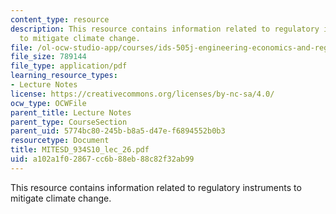 ```yaml
---
content_type: resource
description: This resource contains information related to regulatory instruments
  to mitigate climate change.
file: /ol-ocw-studio-app/courses/ids-505j-engineering-economics-and-regulation-of-the-electric-power-sector-spring-2010/a102a1f02867cc6b88eb88c82f32ab99_MITESD_934S10_lec_26.pdf
file_size: 789144
file_type: application/pdf
learning_resource_types:
- Lecture Notes
license: https://creativecommons.org/licenses/by-nc-sa/4.0/
ocw_type: OCWFile
parent_title: Lecture Notes
parent_type: CourseSection
parent_uid: 5774bc80-245b-b8a5-d47e-f6894552b0b3
resourcetype: Document
title: MITESD_934S10_lec_26.pdf
uid: a102a1f0-2867-cc6b-88eb-88c82f32ab99
---
```

This resource contains information related to regulatory instruments to mitigate climate change.
